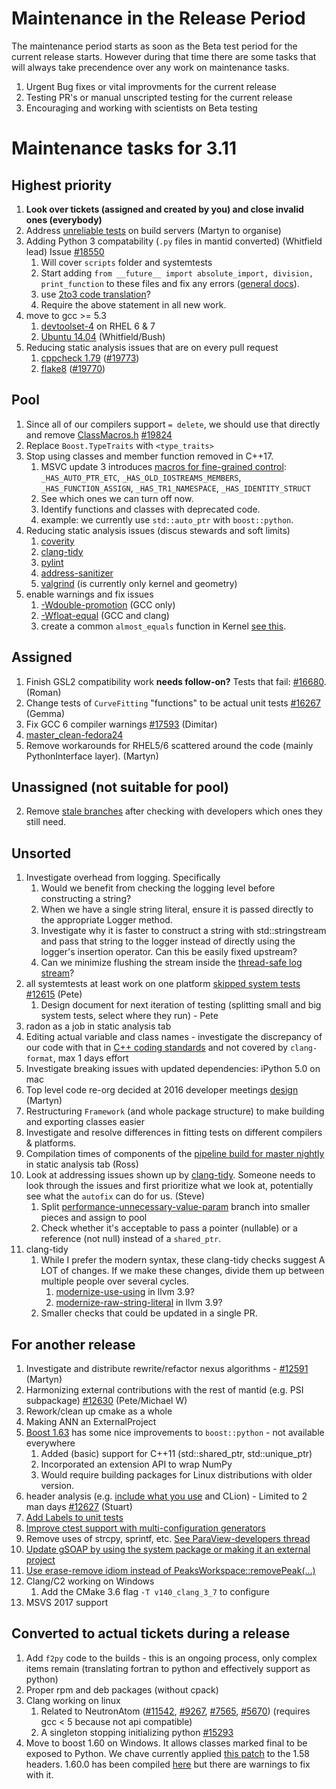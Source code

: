 Maintenance in the Release Period
=================================

The maintenance period starts as soon as the Beta test period for the current release starts.  However during that time there are some tasks that will always take precendence over any work on maintenance tasks.

1. Urgent Bug fixes or vital improvments for the current release
2. Testing PR's or manual unscripted testing for the current release
3. Encouraging and working with scientists on Beta testing


Maintenance tasks for 3.11
==========================

Highest priority
----------------

1. **Look over tickets (assigned and created by you) and close invalid ones (everybody)**
1. Address [unreliable tests](https://docs.google.com/spreadsheets/d/1qs81x3ZDDxvEu3H5Zg1KN8Qfu54dIVWKI2f3-zxFaFg/edit#gid=0) on build servers (Martyn to organise)
1. Adding Python 3 compatability (`.py` files in mantid converted) (Whitfield lead) Issue [#18550](https://github.com/mantidproject/mantid/issues/18550)
   1. Will cover `scripts` folder and systemtests
   3. Start adding `from __future__ import absolute_import, division, print_function` to these files and fix any errors ([general docs](http://python-future.org/compatible_idioms.html)).
   4. use [2to3 code translation](https://docs.python.org/2/library/2to3.html)?
   4. Require the above statement in all new work.
14. move to gcc >= 5.3
    1. [devtoolset-4](https://www.softwarecollections.org/en/scls/rhscl/devtoolset-4/) on RHEL 6 & 7
    2. [Ubuntu 14.04](https://launchpad.net/~ubuntu-toolchain-r/+archive/ubuntu/test?field.series_filter=trusty) (Whitfield/Bush)
3. Reducing static analysis issues that are on every pull request
   1. [cppcheck 1.79](http://builds.mantidproject.org/job/master_cppcheck/) ([#19773](https://github.com/mantidproject/mantid/issues/19773))
   294742. [flake8](http://builds.mantidproject.org/job/master_flake8/) ([#19770](https://github.com/mantidproject/mantid/issues/19770))

Pool
----

1. Since all of our compilers support `= delete`, we should use that directly and remove [ClassMacros.h](https://github.com/mantidproject/mantid/blob/master/Framework/Kernel/inc/MantidKernel/ClassMacros.h) [#19824](https://github.com/mantidproject/mantid/issues/19824)
1. Replace `Boost.TypeTraits` with `<type_traits>`
11. Stop using classes and member function removed in C++17.
    1. MSVC update 3 introduces [macros for fine-grained control](https://blogs.msdn.microsoft.com/vcblog/2016/08/12/stl-fixes-in-vs-2015-update-3/): `_HAS_AUTO_PTR_ETC`, `_HAS_OLD_IOSTREAMS_MEMBERS`, `_HAS_FUNCTION_ASSIGN`, `_HAS_TR1_NAMESPACE`, `_HAS_IDENTITY_STRUCT`
    2. See which ones we can turn off now.
    3. Identify functions and classes with deprecated code.
    4. example: we currently use `std::auto_ptr` with `boost::python`.
1. Reducing static analysis issues (discus stewards and soft limits)
    1. [coverity](https://scan.coverity.com/projects/335)
    3. [clang-tidy](http://builds.mantidproject.org/view/Static%20Analysis/job/clang_tidy/)
    1. [pylint](http://builds.mantidproject.org/job/master_pylint/)
    2. [address-sanitizer](http://builds.mantidproject.org/view/Static%20Analysis/job/address_sanitizer/)
    2. [valgrind](http://builds.mantidproject.org/view/Valgrind/job/valgrind_core_packages/) (is currently only kernel and geometry)
1. enable warnings and fix issues
   1. [-Wdouble-promotion](https://gist.github.com/quantumsteve/38c7be4a5606edecb223) (GCC only)
   1. [-Wfloat-equal](https://gist.github.com/quantumsteve/05b55c0743030b8c439d) (GCC and clang)
   1. create a common `almost_equals` function in Kernel [see this](http://en.cppreference.com/w/cpp/types/numeric_limits/epsilon).


Assigned
--------

1. Finish GSL2 compatibility work **needs follow-on?** Tests that fail: [#16680](https://github.com/mantidproject/mantid/issues/16680).(Roman)
7. Change tests of `CurveFitting` "functions" to be actual unit tests [#16267](https://github.com/mantidproject/mantid/issues/16267) (Gemma)
12. Fix GCC 6 compiler warnings [#17593](https://github.com/mantidproject/mantid/issues/17593) (Dimitar)
  1. [master_clean-fedora24](http://builds.mantidproject.org/job/master_clean-fedora24/)
1. Remove workarounds for RHEL5/6 scattered around the code (mainly PythonInterface layer). (Martyn)

Unassigned (not suitable for pool)
----------------------------------

2. Remove [stale branches](https://github.com/mantidproject/mantid/branches/stale) after checking with developers which ones they still need.

Unsorted
--------

1. Investigate overhead from logging. Specifically
   1. Would we benefit from checking the logging level before constructing a string?
   1. When we have a single string literal, ensure it is passed directly to the appropriate Logger method.
   1. Investigate why it is faster to construct a string with std::stringstream and pass that string to the logger instead of directly using the logger's insertion operator. Can this be easily fixed upstream?
   1. Can we minimize flushing the stream inside the [thread-safe log stream](https://github.com/mantidproject/mantid/blob/master/Framework/Kernel/src/ThreadSafeLogStream.cpp)?
1. all systemtests at least work on one platform [skipped system tests](http://developer.mantidproject.org/systemtests/) [#12615](https://github.com/mantidproject/mantid/issues/12615) (Pete)
   1. Design document for next iteration of testing (splitting small and big system tests, select where they run) - Pete
1093777. radon as a job in static analysis tab
1. Editing actual variable and class names - investigate the discrepancy of our code with that in [C++ coding standards](http://www.mantidproject.org/C%2B%2B_Coding_Standards) and not covered by `clang-format`, max 1 days effort
1. Investigate breaking issues with updated dependencies: iPython 5.0 on mac
23. Top level code re-org decided at 2016 developer meetings [design](https://github.com/mantidproject/documents/pull/11) (Martyn)
1. Restructuring `Framework` (and whole package structure) to make building and exporting classes easier
2. Investigate and resolve differences in fitting tests on different compilers & platforms.
1084. Compilation times of components of the [pipeline build for master nightly](http://builds.mantidproject.org/view/Master%20Pipeline/) in static analysis tab (Ross)
1. Look at addressing issues shown up by [clang-tidy](http://builds.mantidproject.org/view/Static%20Analysis/job/clang_tidy). Someone needs to look through the issues and first prioritize what we look at, potentially see what the `autofix` can do for us. (Steve)
   1.  Split [performance-unnecessary-value-param](https://github.com/mantidproject/mantid/tree/performance-unnecessary-value-param) branch into smaller pieces and assign to pool
   1. Check whether it's acceptable to pass a pointer (nullable) or a reference (not null) instead of a `shared_ptr`.
9. clang-tidy
   1. While I prefer the modern syntax, these clang-tidy checks suggest A LOT of changes. If we make these changes, divide them up between multiple people over several cycles.
         1. [modernize-use-using](https://github.com/llvm-mirror/clang-tools-extra/blob/73313677032e42e218e72a4e388bbdc179c52da0/docs/clang-tidy/checks/modernize-use-using.rst) in llvm 3.9?
         2. [modernize-raw-string-literal](https://github.com/llvm-mirror/clang-tools-extra/blob/73313677032e42e218e72a4e388bbdc179c52da0/docs/clang-tidy/checks/modernize-raw-string-literal.rst) in llvm 3.9?
   2. Smaller checks that could be updated in a single PR.

For another release
-------------------
1. Investigate and distribute rewrite/refactor nexus algorithms - [#12591](http://github.com/mantidproject/mantid/issues/12591)  (Martyn)
2. Harmonizing external contributions with the rest of mantid (e.g. PSI subpackage) [#12630](https://github.com/mantidproject/mantid/issues/12630) (Pete/Michael W)
3. Rework/clean up cmake as a whole
4. Making ANN an ExternalProject
1. [Boost 1.63](http://www.boost.org/users/history/version_1_63_0.html) has some nice improvements to `boost::python` - not available everywhere
   1. Added (basic) support for C++11 (std::shared_ptr, std::unique_ptr)
   2. Incorporated an extension API to wrap NumPy
   3. Would require building packages for Linux distributions with older version.
1. header analysis (e.g. [include what you use](http://www.mantidproject.org/IWYU) and CLion) - Limited to 2 man days [#12627](https://github.com/mantidproject/mantid/issues/12627) (Stuart)
13. [Add Labels to unit tests](https://github.com/mantidproject/mantid/issues/17453)
14. [Improve ctest support with multi-configuration generators](https://github.com/mantidproject/mantid/issues/19303)
15. Remove uses of strcpy, sprintf, etc. [See ParaView-developers thread ](http://public.kitware.com/pipermail/paraview-developers/2017-April/005276.html)
16. [Update gSOAP by using the system package or making it an external project](https://github.com/mantidproject/mantid/issues/19433)
17. [Use erase-remove idiom instead of PeaksWorkspace::removePeak(...)](https://github.com/mantidproject/mantid/issues/19472)
10. Clang/C2 working on Windows
    1. Add the CMake 3.6 flag `-T v140_clang_3_7` to configure
9. MSVS 2017 support

Converted to actual tickets during a release
--------------------------------------------

1. Add `f2py` code to the builds - this is an ongoing process, only complex items remain (translating fortran to python and effectively support as python)
1. Proper rpm and deb packages (without cpack)
1. Clang working on linux
   1. Related to NeutronAtom ([#11542](https://github.com/mantidproject/mantid/issues/11542), [#9267](https://github.com/mantidproject/mantid/issues/9267), [#7565](https://github.com/mantidproject/mantid/issues/7565), [#5670](https://github.com/mantidproject/mantid/issues/5670))  (requires gcc < 5 because not api compatible)
   1. A singleton stopping initializing python [#15293](https://github.com/mantidproject/mantid/issues/15293)
1. Move to boost 1.60 on Windows. It allows classes marked final to be exposed to Python. We chave currently applied [this patch](https://github.com/boostorg/type_traits/commit/04a8a9ecc2b02b7334a4b3f0459a5f62b855cc68) to the 1.58 headers. 1.60.0 has been compiled [here](https://github.com/mantidproject/thirdparty-msvc2015/tree/boost-160) but there are warnings to fix with it.
